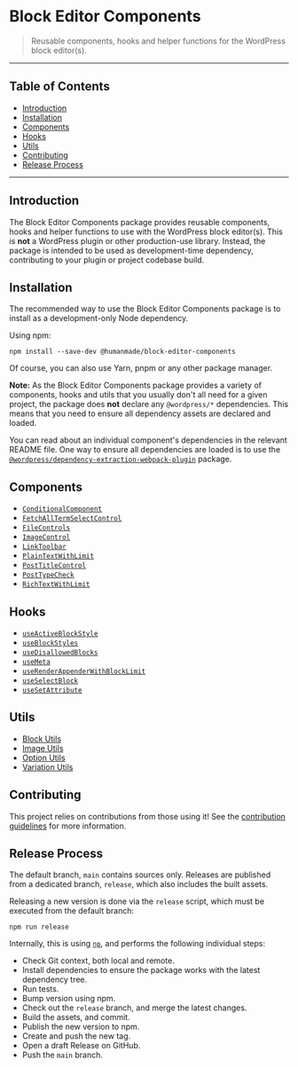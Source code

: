 # Block Editor Components

> Reusable components, hooks and helper functions for the WordPress block editor(s).

---

## Table of Contents

- [Introduction](#introduction)
- [Installation](#installation)
- [Components](#components)
- [Hooks](#hooks)
- [Utils](#utils)
- [Contributing](#contributing)
- [Release Process](#release-process)

---

## Introduction

The Block Editor Components package provides reusable components, hooks and helper functions to use with the WordPress block editor(s).
This is **not** a WordPress plugin or other production-use library.
Instead, the package is intended to be used as development-time dependency, contributing to your plugin or project codebase build.

## Installation

The recommended way to use the Block Editor Components package is to install as a development-only Node dependency.

Using npm:

```shell
npm install --save-dev @humanmade/block-editor-components
```

Of course, you can also use Yarn, pnpm or any other package manager.

**Note:** As the Block Editor Components package provides a variety of components, hooks and utils that you usually don't all need for a given project, the package does **not** declare any `@wordpress/*` dependencies.
This means that you need to ensure all dependency assets are declared and loaded.

You can read about an individual component's dependencies in the relevant README file.
One way to ensure all dependencies are loaded is to use the [`@wordpress/dependency-extraction-webpack-plugin`](https://github.com/WordPress/gutenberg/tree/trunk/packages/dependency-extraction-webpack-plugin) package.

## Components

- [`ConditionalComponent`](src/components/ConditionalComponent)
- [`FetchAllTermSelectControl`](src/components/FetchAllTermSelectControl)
- [`FileControls`](src/components/FileControls)
- [`ImageControl`](src/components/ImageControl)
- [`LinkToolbar`](src/components/LinkToolbar)
- [`PlainTextWithLimit`](src/components/PlainTextWithLimit)
- [`PostTitleControl`](src/components/PostTitleControl)
- [`PostTypeCheck`](src/components/PostTypeCheck)
- [`RichTextWithLimit`](src/components/RichTextWithLimit)

## Hooks

- [`useActiveBlockStyle`](src/hooks/useActiveBlockStyle)
- [`useBlockStyles`](src/hooks/useBlockStyles)
- [`useDisallowedBlocks`](src/hooks/useDisallowedBlocks)
- [`useMeta`](src/hooks/useMeta)
- [`useRenderAppenderWithBlockLimit`](src/hooks/useRenderAppenderWithBlockLimit)
- [`useSelectBlock`](src/hooks/useSelectBlock)
- [`useSetAttribute`](src/hooks/useSetAttribute)

## Utils

- [Block Utils](src/utils/blocks)
- [Image Utils](src/utils/images)
- [Option Utils](src/utils/options)
- [Variation Utils](src/utils/variations)

## Contributing

This project relies on contributions from those using it!
See the [contribution guidelines](CONTRIBUTING.md) for more information.

## Release Process

The default branch, `main` contains sources only.
Releases are published from a dedicated branch, `release`, which also includes the built assets.

Releasing a new version is done via the `release` script, which must be executed from the default branch:

```shell
npm run release
```

Internally, this is using [`np`](https://github.com/sindresorhus/np), and performs the following individual steps:

- Check Git context, both local and remote.
- Install dependencies to ensure the package works with the latest dependency tree.
- Run tests.
- Bump version using npm.
- Check out the `release` branch, and merge the latest changes.
- Build the assets, and commit.
- Publish the new version to npm.
- Create and push the new tag.
- Open a draft Release on GitHub.
- Push the `main` branch.
